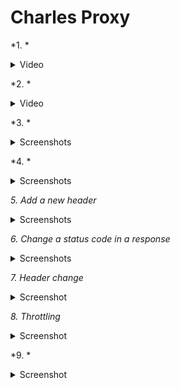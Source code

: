 # Charles Proxy

*1. *

<details>
  <summary>Video</summary>
  
  [![Charles Proxy](https://github.com/Meiliger/Charles-Proxy/blob/main/Assets/Map%20Remote.png)](https://drive.google.com/file/d/1NTLA87PPxefozM9VXvLHCO4j5f6H9v_A/view?usp=share_link)
</details>

*2. *

<details>
  <summary>Video</summary>
  
  [![Charles Proxy](https://github.com/Meiliger/Charles-Proxy/blob/main/Assets/Rewrite%20-%20Test%201.png)](https://drive.google.com/file/d/16_eeTDe1oAkSLCREA_Z_WZQ0J9iP2Y3M/view?usp=share_link)
</details>

*3. *

<details>
  <summary>Screenshots</summary>
  
  ![Charles Proxy](https://github.com/Meiliger/Charles-Proxy/blob/main/Assets/Facebook%20main.png)
  
  ![Charles Proxy](https://github.com/Meiliger/Charles-Proxy/blob/main/Assets/Booking%20main.png)
  
  ![Charles Proxy](https://github.com/Meiliger/Charles-Proxy/blob/main/Assets/Linkedin%20main.png)
</details>

*4. *

<details>
  <summary>Screenshots</summary>
  
  ![Charles Proxy](https://github.com/Meiliger/Charles-Proxy/blob/main/Assets/Map%20local%201.png)
  
  ![Charles Proxy](https://github.com/Meiliger/Charles-Proxy/blob/main/Assets/Map%20local%202.png)
</details>

*5. Add a new header*

<details>
  <summary>Screenshots</summary>
  
  ![Charles Proxy](https://github.com/Meiliger/Charles-Proxy/blob/main/Assets/New%20header%201.png)
  
  ![Charles Proxy](https://github.com/Meiliger/Charles-Proxy/blob/main/Assets/New%20header%202.png)
</details>

*6. Change a status code in a response*

<details>
  <summary>Screenshots</summary>
  
  ![Charles Proxy](https://github.com/Meiliger/Charles-Proxy/blob/main/Assets/Settings.png)
  
  ![Charles Proxy](https://github.com/Meiliger/Charles-Proxy/blob/main/Assets/Moke%20response%20code.png)
  
  ![Charles Proxy](https://github.com/Meiliger/Charles-Proxy/blob/main/Assets/DevTools.png)
</details>

*7. Header change*

<details>
  <summary>Screenshot</summary>
  
  ![Charles Proxy](https://github.com/Meiliger/Charles-Proxy/blob/main/Assets/Rewrite%20Rule.png)
  
  ![Charles Proxy](https://github.com/Meiliger/Charles-Proxy/blob/main/Assets/Mock%20value.png)
</details>

*8. Throttling*

<details>
  <summary>Screenshot</summary>
  
  ![Charles Proxy](https://github.com/Meiliger/Charles-Proxy/blob/main/Assets/Throttle%20settings%202.png)
  
  ![Charles Proxy](https://github.com/Meiliger/Charles-Proxy/blob/main/Assets/Duration.png)
  
  ![Charles Proxy](https://github.com/Meiliger/Charles-Proxy/blob/main/Assets/Normal%20duration.png)
  
  ![Charles Proxy](https://github.com/Meiliger/Charles-Proxy/blob/main/Assets/DevTools%20-%20duration.png)
</details>

*9. *

<details>
  <summary>Screenshot</summary>
  
  ![Charles Proxy](https://github.com/Meiliger/Charles-Proxy/blob/main/Assets/No%20caching%20settings.png)
  
  ![Charles Proxy](https://github.com/Meiliger/Charles-Proxy/blob/main/Assets/Result.png)
</details>




